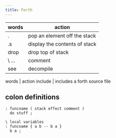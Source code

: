 ```yaml
---
title: Forth
---
```


| words | action                        |
|-------|-------------------------------|
| .     | pop an element off the stack  |
| .s    | display the contents of stack |
| drop  | drop top of stack             |
| \ ... | comment                       |
| see   | decompile                     |

words | action
include <filename> | includes a forth source file

colon definitions
-----------------

```forth
: funcname ( stack effect comment )
  do stuff ;

\ local variables
: funcname { a b -- b a }
  b a ;
```
